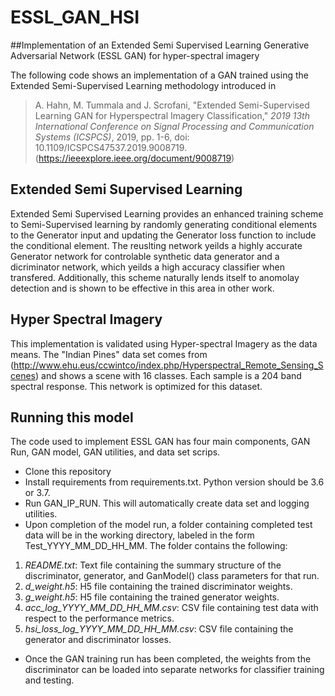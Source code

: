 # ESSL_GAN_HSI
##Implementation of an Extended Semi Supervised Learning Generative Adversarial Network (ESSL GAN) for hyper-spectral imagery 

The following code shows an implementation of a GAN trained using the Extended Semi-Supervised Learning methodology introduced in 

> A. Hahn, M. Tummala and J. Scrofani, "Extended Semi-Supervised Learning GAN for Hyperspectral Imagery Classification," *2019 13th International Conference on Signal Processing and Communication Systems (ICSPCS)*, 2019, pp. 1-6, doi: 10.1109/ICSPCS47537.2019.9008719. (https://ieeexplore.ieee.org/document/9008719)

## Extended Semi Supervised Learning
Extended Semi Supervised Learning provides an enhanced training scheme to Semi-Supervised learning by randomly generating conditional elements to the Generator input and updating the Generator loss function to include the conditional element. The reuslting network yeilds a highly accurate Generator network for controlable synthetic data generator and a dicriminator network, which yeilds a high accuracy classifier when transfered. Additionally, this scheme naturally lends itself to anomolay detection and is shown to be effective in this area in other work.

## Hyper Spectral Imagery
This implementation is validated using Hyper-spectral Imagery as the data means. The "Indian Pines" data set comes from (http://www.ehu.eus/ccwintco/index.php/Hyperspectral_Remote_Sensing_Scenes) and shows a scene with 16 classes. Each sample is a 204 band spectral response. This network is optimized for this dataset. 

## Running this model
The code used to implement ESSL GAN has four main components, GAN Run, GAN model, GAN utilities, and data set scrips. 

- Clone this repository
- Install requirements from requirements.txt. Python version should be 3.6 or 3.7.
- Run GAN_IP_RUN. This will automatically create data set and logging utilities.
- Upon completion of the model run, a folder containing completed test data will be in the working directory, labeled in the form Test\_YYYY\_MM\_DD\_HH\_MM. The folder contains the following:

1. *README.txt*: Text file containing the summary structure of the discriminator, generator, and GanModel() class parameters for that run. 
2. *d\_weight.h5*: H5 file containing the trained discriminator weights. 
3. *g\_weight.h5*: H5 file containing the trained generator weights.
4. *acc\_log\_YYYY\_MM\_DD\_HH\_MM.csv*: CSV file containing test data with respect to the performance metrics.
5. *hsi\_loss\_log\_YYYY\_MM\_DD\_HH\_MM.csv*: CSV file containing the generator and discriminator losses.     

- Once the GAN training run has been completed, the weights from the discriminator can be loaded into separate networks for classifier training and testing.  
